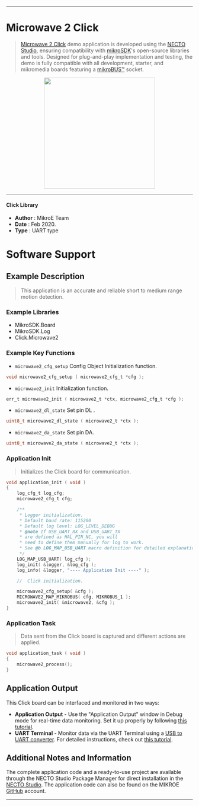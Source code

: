 
---
# Microwave 2 Click

> [Microwave 2 Click](https://www.mikroe.com/?pid_product=MIKROE-3187) demo application is developed using
the [NECTO Studio](https://www.mikroe.com/necto), ensuring compatibility with [mikroSDK](https://www.mikroe.com/mikrosdk)'s
open-source libraries and tools. Designed for plug-and-play implementation and testing, the demo is fully compatible with
all development, starter, and mikromedia boards featuring a [mikroBUS&trade;](https://www.mikroe.com/mikrobus) socket.

<p align="center">
  <img src="https://www.mikroe.com/?pid_product=MIKROE-3187&image=1" height=300px>
</p>

---

#### Click Library

- **Author**        : MikroE Team
- **Date**          : Feb 2020.
- **Type**          : UART type

# Software Support

## Example Description

> This application is an accurate and reliable short to medium range motion detection.

### Example Libraries

- MikroSDK.Board
- MikroSDK.Log
- Click.Microwave2

### Example Key Functions

- `microwave2_cfg_setup` Config Object Initialization function. 
```c
void microwave2_cfg_setup ( microwave2_cfg_t *cfg );
``` 
 
- `microwave2_init` Initialization function. 
```c
err_t microwave2_init ( microwave2_t *ctx, microwave2_cfg_t *cfg );
```

- `microwave2_dl_state` Set pin DL . 
```c
uint8_t microwave2_dl_state ( microwave2_t *ctx );
```
 
- `microwave2_da_state` Set pin DA. 
```c
uint8_t microwave2_da_state ( microwave2_t *ctx );
```

### Application Init

> Initializes the Click board for communication.

```c
void application_init ( void )
{
    log_cfg_t log_cfg;
    microwave2_cfg_t cfg;

    /** 
     * Logger initialization.
     * Default baud rate: 115200
     * Default log level: LOG_LEVEL_DEBUG
     * @note If USB_UART_RX and USB_UART_TX 
     * are defined as HAL_PIN_NC, you will 
     * need to define them manually for log to work. 
     * See @b LOG_MAP_USB_UART macro definition for detailed explanation.
     */
    LOG_MAP_USB_UART( log_cfg );
    log_init( &logger, &log_cfg );
    log_info( &logger, "---- Application Init ----" );

    //  Click initialization.

    microwave2_cfg_setup( &cfg );
    MICROWAVE2_MAP_MIKROBUS( cfg, MIKROBUS_1 );
    microwave2_init( &microwave2, &cfg );
}
```

### Application Task

> Data sent from the Click board is captured and different actions are applied.

```c
void application_task ( void )
{
    microwave2_process();
}
```

## Application Output

This Click board can be interfaced and monitored in two ways:
- **Application Output** - Use the "Application Output" window in Debug mode for real-time data monitoring.
Set it up properly by following [this tutorial](https://www.youtube.com/watch?v=ta5yyk1Woy4).
- **UART Terminal** - Monitor data via the UART Terminal using
a [USB to UART converter](https://www.mikroe.com/click/interface/usb?interface*=uart,uart). For detailed instructions,
check out [this tutorial](https://help.mikroe.com/necto/v2/Getting%20Started/Tools/UARTTerminalTool).

## Additional Notes and Information

The complete application code and a ready-to-use project are available through the NECTO Studio Package Manager for 
direct installation in the [NECTO Studio](https://www.mikroe.com/necto). The application code can also be found on
the MIKROE [GitHub](https://github.com/MikroElektronika/mikrosdk_click_v2) account.

---
